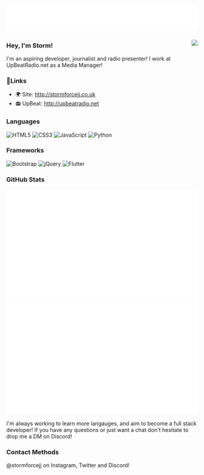 <h1 align="left">
  <img src="https://raw.githubusercontent.com/stormforcejj/bio/1d288f4fd5bea964f21eb5a6c2c5c383cd5e928a/header.svg" alt="Hey, I'm Storm." />
</h1>

<a href="https://discord.com/users/399940580932714496">
  <img src="https://lanyard-profile-readme.vercel.app/api/399940580932714496" align="right" />
</a>

<link rel="stylesheet" href="https://kit-pro.fontawesome.com/releases/v5.15.3/css/pro.min.css">

                                                                                   
### Hey, I'm Storm! 
I'm an aspiring developer, journalist and radio presenter! I work at UpBeatRadio.net as a Media Manager!

### 🔗Links
- 🌍 Site: http://stormforcejj.co.uk
- 📻 UpBeat: http://upbeatradio.net

### Languages 
<img alt="HTML5" src="https://img.shields.io/badge/html5-%23E34F26.svg?style=for-the-badge&logo=html5&logoColor=white"/> <img alt="CSS3" src="https://img.shields.io/badge/css3-%231572B6.svg?style=for-the-badge&logo=css3&logoColor=white"/> <img alt="JavaScript" src="https://img.shields.io/badge/javascript-%23323330.svg?style=for-the-badge&logo=javascript&logoColor=%23F7DF1E"/> <img alt="Python" src="https://img.shields.io/badge/python-%2314354C.svg?style=for-the-badge&logo=python&logoColor=white"/>

### Frameworks
<img alt="Bootstrap" src="https://img.shields.io/badge/bootstrap-%23563D7C.svg?style=for-the-badge&logo=bootstrap&logoColor=white"/> <img alt="jQuery" src="https://img.shields.io/badge/jquery-%230769AD.svg?style=for-the-badge&logo=jquery&logoColor=white"/> <img alt="Flutter" src="https://img.shields.io/badge/Flutter-%2302569B.svg?style=for-the-badge&logo=Flutter&logoColor=white" />

### GitHub Stats
<p><img src="https://github.com/stormforcejj/github-stats-transparent/blob/output/generated/overview.svg" alt="" style="max-width:100%;">
<img src="https://github.com/stormforcejj/github-stats-transparent/blob/output/generated/languages.svg" alt="" style="max-width:100%;"></p>

I'm always working to learn more langauges, and aim to become a full stack developer! If you have any questions or just want a chat don't hesitate to drop me a DM on Discord!

### Contact Methods
@stormforcejj on Instagram, Twitter and Discord!
